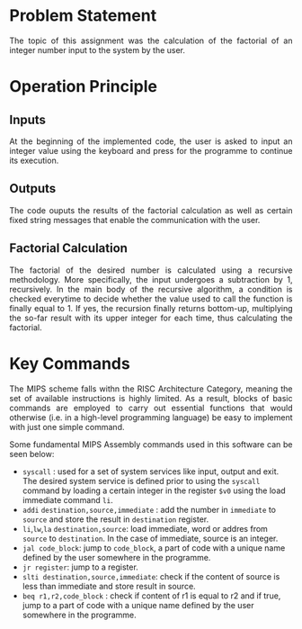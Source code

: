 # Problem Statement
<p align=justify> The topic of this assignment was the calculation of the factorial of an integer number input to the system by the user.<br> </p>

# Operation Principle
## Inputs 
<p align=justify> At the beginning of the implemented code, the user is asked to input an integer value using the keyboard and press <ENTER> for the programme to continue its execution. <br> </p>

## Outputs
<p align=justify> The code ouputs the results of the factorial calculation as well as certain fixed string messages that enable the communication with the user. <br> </p>

## Factorial Calculation
<p align=justify> The factorial of the desired number is calculated using a recursive methodology. More specifically, the input undergoes a subtraction by 1, recursively. In the main body of the recursive algorithm, a condition is checked everytime to decide whether the value used to call the function is finally equal to 1. If yes, the recursion finally returns bottom-up, multiplying the so-far result with its upper integer for each time, thus calculating the factorial. <br></p>

# Key Commands
<p align=justify> The MIPS scheme falls withn the RISC Architecture Category, meaning the set of available instructions is highly limited. As a result, blocks of basic commands are employed to carry out essential functions that would otherwise (i.e. in a high-level programming language) be easy to implement with just one simple command. <br></p>
<p align=justify> Some fundamental MIPS Assembly commands used in this software can be seen below: <br></p>

- `syscall` : used for a set of system services like input, output and exit. The desired system service is defined prior to using the `syscall` command by loading a certain integer in the register `$v0` using the load immediate command `li`.
- `addi`  `destination,source,immediate` : add the number in `immediate` to `source` and store the result in `destination` register.
-  `li`,`lw`,`la`  `destination,source`: load immediate, word or addres from `source` to `destination`. In the case of immediate, source is an integer. 
-  `jal code_block`: jump to `code_block`, a part of code with a unique name defined by the user somewhere in the programme.
-  `jr register`: jump to a register.
-   `slti destination,source,immediate`: check if the content of source is less than immediate and store result in source.
-   `beq r1,r2,code_block` : check if content of r1 is equal to r2 and if true, jump to a part of code with a unique name defined by the user somewhere in the programme.
